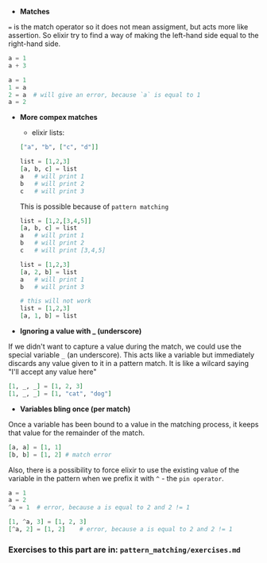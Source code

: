 - **Matches**

`=` is the match operator so it does not mean assigment, but acts more like assertion. So elixir try to find a way of making the left-hand side equal to the right-hand side.
```elixir
a = 1
a + 3
```
```elixir
a = 1
1 = a
2 = a  # will give an error, because `a` is equal to 1
a = 2
```

- **More compex matches**
    - elixir lists:
    ```elixir
    ["a", "b", ["c", "d"]]

    list = [1,2,3]
    [a, b, c] = list
    a   # will print 1
    b   # will print 2
    c   # will print 3
    ```
    This is possible because of `pattern matching`

    ```elixir
    list = [1,2,[3,4,5]]
    [a, b, c] = list
    a   # will print 1
    b   # will print 2
    c   # will print [3,4,5]

    list = [1,2,3]
    [a, 2, b] = list
    a   # will print 1
    b   # will print 3

    # this will not work
    list = [1,2,3]
    [a, 1, b] = list
    ```
- **Ignoring a value with _ (underscore)**

If we didn't want to capture a value during the match, we could use the special variable `_` (an underscore). This acts like a variable but immediately discards any value given to it in a pattern match. It is like a wilcard saying "I'll accept any value here"
```elixir
[1, _, _] = [1, 2, 3]
[1, _, _] = [1, "cat", "dog"]
```
- **Variables bling once (per match)**

Once a variable has been bound to a value in the matching process, it keeps that value for the remainder of the match. 
```elixir
[a, a] = [1, 1]
[b, b] = [1, 2] # match error
```
Also, there is a possibility to force elixir to use the existing value of the variable in the pattern when we prefix it with `^` - the `pin operator`.

```elixir
a = 1
a = 2
^a = 1  # error, because a is equal to 2 and 2 != 1

[1, ^a, 3] = [1, 2, 3]
[^a, 2] = [1, 2]    # error, because a is equal to 2 and 2 != 1
```
### Exercises to this part are in: `pattern_matching/exercises.md`